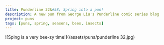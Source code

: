 ```yaml
---
title: Punderline 32&#58; Spring into a pun!
description: A new pun from George Liu's Punderline comic series blog
project: puns
tags: [puns, spring, seasons, bees, insects]
---
```


![Sping is a very bee-zy time!](/assets/puns/punderline 32.jpg)
